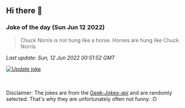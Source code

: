 ## Hi there 👋

### Joke of the day (Sun Jun 12 2022)
<!-- joke -->
>Chuck Norris is not hung like a horse. Horses are hung like Chuck Norris.
<!-- /joke -->

*Last update: Sun, 12 Jun 2022 00:51:52 GMT*

[![Update joke](https://github.com/nclskfm/nclskfm/actions/workflows/joke.yml/badge.svg)](https://github.com/nclskfm/nclskfm/actions/workflows/joke.yml)

<br><br>
Disclaimer: The jokes are from the [Geek-Jokes-api](https://github.com/sameerkumar18/geek-joke-api) and are randomly selected. That's why they are unfortunately often not funny. :D
